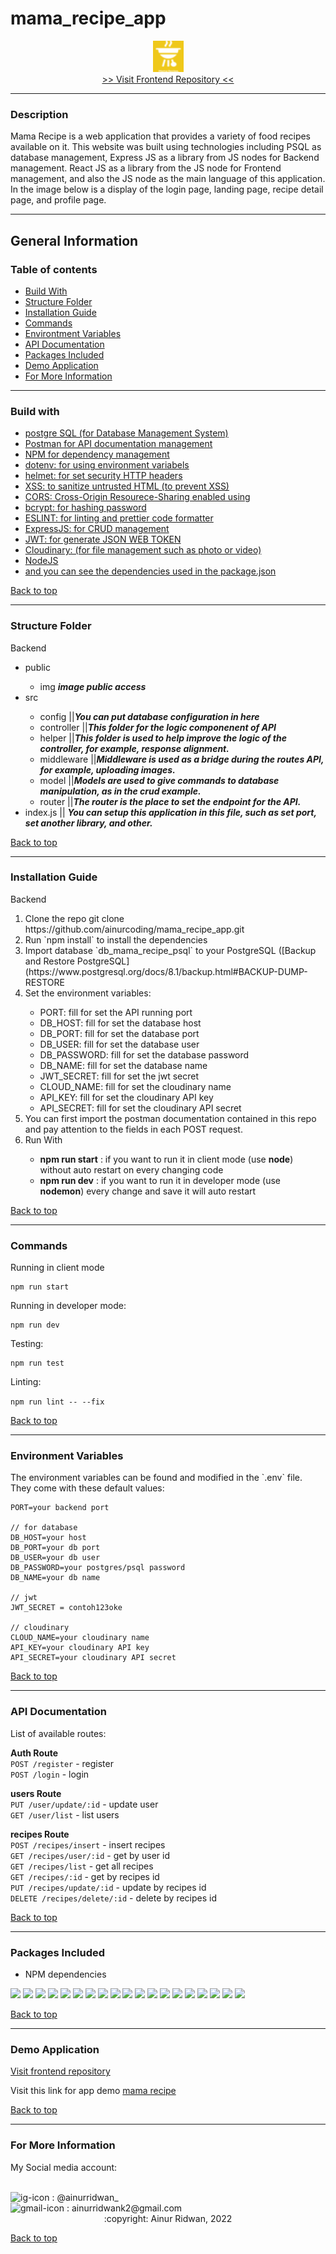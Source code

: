 
# mama_recipe_app
<div align="center"><img src="https://github.com/ainurcoding/mama_recipe_app/blob/master/logo_mama_recipe.png" height="50" width="50"/></div>
<div align='center'><a href='https://github.com/ainurcoding/mama_recipe_app/tree/master/frontend'> >> Visit Frontend Repository << </a></div>

<hr />

### Description

<p>Mama Recipe is a web application that provides a variety of food recipes available on it. This website was built using technologies including PSQL as database management, Express JS as a library from JS nodes for Backend management. React JS as a library from the JS node for Frontend management, and also the JS node as the main language of this application. In the image below is a display of the login page, landing page, recipe detail page, and profile page.
</p>
<hr/>

## General Information

### Table of contents
<ul id='table-of-contents'>
  <li><a href='#build-with'>Build With</a></li>
  <li><a href='#structure-folder'>Structure Folder</a></li>
  <li><a href='#installation-guide'>Installation Guide</a></li>
  <li><a href='#commands'>Commands</a></li>
  <li><a href='#env-variables'>Environtment Variables</a></li>
  <li><a href='#api-documentation'>API Documentation</a></li> 
  <li><a href='#packages-included'>Packages Included</a></li>
  <li><a href='#demo-application'>Demo Application</a></li>
  <li><a href='#for-more-information'>For More Information </a></li>
</ul>

<hr />

### Build with
<ul id='build-with'>
  <li><a href='https://www.postgresql.org/'>postgre SQL (for Database Management System)</a></li>
  <li><a href='https://www.postman.com/'>Postman for API documentation management</a></li>
  <li><a href='https://www.npmjs.com/'>NPM for dependency management</a></li>
  <li><a href='https://github.com/motdotla/dotenv'>dotenv: for using environment variabels</a></li>
  <li><a href='https://helmetjs.github.io/'>helmet: for set security HTTP headers</a></li>
  <li><a href='https://www.npmjs.com/package/xss'>XSS: to sanitize untrusted HTML (to prevent XSS)</a></li>
  <li><a href='https://github.com/expressjs/cors'>CORS: Cross-Origin Resourece-Sharing enabled using</a></li>
  <li><a href='https://github.com/kelektiv/node.bcrypt.js'>bcrypt: for hashing password</a></li>
  <li><a href='https://eslint.org/'>ESLINT: for linting and prettier code formatter</a></li>
  <li><a href='https://expressjs.com/'>ExpressJS: for CRUD management</a></li>
  <li><a href='https://jwt.io/'>JWT: for generate JSON WEB TOKEN</a></li>
  <li><a href='https://cloudinary.com/'>Cloudinary: (for file management such as photo or video)</a></li>
  <li><a href='https://nodejs.org/en/'>NodeJS</a></li>
  <li><a href='https://github.com/ainurcoding/mama_recipe_app/blob/master/backend/package.json'>and you can see the dependencies used in the package.json</a></li>
</ul>
<a href='#table-of-contents'>Back to top</a>
<hr />


### Structure Folder 
<p id='structure-folder'>Backend</p>
<ul>
  <li>public</li>
  <ul>
    <li>img <span><b><i>image public access</i></b></span></li>
  </ul>
  <li>src</li>
  <ul>
    <li>config ||<span><b><i>You can put database configuration in here</i></b></span></li>
    <li>controller ||<span><b><i>This folder for the logic componenent of API</i></b></span></li>
    <li>helper ||<span><b><i>This folder is used to help improve the logic of the controller, for example, response alignment.</i></b></span></li>
    <li>middleware ||<span><b><i>Middleware is used as a bridge during the routes API, for example, uploading images.</i></b></span></li>
    <li>model ||<span><b><i>Models are used to give commands to database manipulation, as in the crud example.</i></b></span></li>
    <li>router ||<span><b><i>The router is the place to set the endpoint for the API.</i></b></span></li>
  </ul>
  <li>index.js || <span><b><i>You can setup this application in this file, such as set port, set another library, and other.</i></b></span></li>
</ul>
<a href='#table-of-contents'>Back to top</a>
<hr/>

### Installation Guide
<p id='installation-guide'>Backend</p>
<ol type="1">
  <li>Clone the repo git clone https://github.com/ainurcoding/mama_recipe_app.git</li>
  <li>Run `npm install` to install the dependencies</li>
  <li>Import database `db_mama_recipe_psql` to your PostgreSQL ([Backup and Restore PostgreSQL](https://www.postgresql.org/docs/8.1/backup.html#BACKUP-DUMP-RESTORE</li>
  <li>Set the environment variables:</li>
  <ul>
    <li>PORT: fill for set the API running port</li>
    <li>DB_HOST: fill for set the database host</li>
    <li>DB_PORT: fill for set the database port</li>
    <li>DB_USER: fill for set the database user</li>
    <li>DB_PASSWORD: fill for set the database password</li>
    <li>DB_NAME: fill for set the database name</li>
    <li>JWT_SECRET: fill for set the jwt secret</li>
    <li>CLOUD_NAME: fill for set the cloudinary name</li>
    <li>API_KEY: fill for set the cloudinary API key</li>
    <li>API_SECRET: fill for set the cloudinary API secret</li>
  </ul>
  <li>You can first import the postman documentation contained in this repo and pay attention to the fields in each POST request.
</li>
<li>Run With</li>
<ul>
  <li><b>npm run start</b> : if you want to run it in client mode (use <b>node</b>) without auto restart on every changing code</li>
  <li><b>npm run dev</b> : if you want to run it in developer mode (use <b>nodemon</b>) every change and save it will auto restart</li>
</ul>
</ol>
<a href='#table-of-contents'>Back to top</a>
<hr />

### Commands 

<p id='commands'>Running in client mode</p>

```
npm run start
```

Running in developer mode:

```
npm run dev
```

Testing:

```
npm run test
```

Linting:

```npm run lint -- --fix```

<a href='#table-of-contents'>Back to top</a>
<hr />

### Environment Variables

<p id='env-variables'>The environment variables can be found and modified in the `.env` file. They come with these default values:</p>

```
PORT=your backend port

// for database
DB_HOST=your host
DB_PORT=your db port
DB_USER=your db user
DB_PASSWORD=your postgres/psql password
DB_NAME=your db name

// jwt 
JWT_SECRET = contoh123oke

// cloudinary
CLOUD_NAME=your cloudinary name
API_KEY=your cloudinary API key
API_SECRET=your cloudinary API secret
```

<a href='#table-of-contents'>Back to top</a>
<hr />

### API Documentation

<p id='api-documentation'>List of available routes:</p>

**Auth Route**\
`POST /register` - register\
`POST /login` - login

**users Route**\
`PUT /user/update/:id` - update user\
`GET /user/list` - list users

**recipes Route**\
`POST /recipes/insert` - insert recipes\
`GET /recipes/user/:id` - get by user id\
`GET /recipes/list` - get all recipes\
`GET /recipes/:id` - get by recipes id\
`PUT /recipes/update/:id` - update by recipes id\
`DELETE /recipes/delete/:id` - delete by recipes id

<a href='#table-of-contents'>Back to top</a>
<hr />

### Packages Included

<ul id='packages-included'>
  <li><p>NPM dependencies</p></li>
</ul>


  ![](https://img.shields.io/badge/bcrypt-v5.0.1-blue)
  ![](https://img.shields.io/badge/body--parser-v1.19.2-blue)
  ![](https://img.shields.io/badge/cors-v2.8.5-blue)
  ![](https://img.shields.io/badge/dotenv-v16.0.0-blue)
  ![](https://img.shields.io/badge/express-v4.17.3-blue)
  ![](https://img.shields.io/badge/express--validator-v5.3.1-blue)
  ![](https://img.shields.io/badge/helmet-v5.0.2-blue)
  ![](https://img.shields.io/badge/pg-v8.7.3-blue)
  ![](https://img.shields.io/badge/multer-v1.4.4-blue)
  ![](https://img.shields.io/badge/xss--clean-v0.1.1-blue)
  ![](https://img.shields.io/badge/jsonwebtoken-v8.5.1-blue)
  ![](https://img.shields.io/badge/sweetalert-v2.1.2-blue)
  ![](https://img.shields.io/badge/reactstrap-v9.0.2-blue)
  ![](https://img.shields.io/badge/react-router-dom-v6.3.0-blue)
  ![](https://img.shields.io/badge/react-dom-v17.0.2-blue)
  ![](https://img.shields.io/badge/react-v17.0.2-blue)
  ![](https://img.shields.io/badge/jwt-decode-v3.1.2-blue)
  ![](https://img.shields.io/badge/axios-v0.26.1-blue)
  ![](https://img.shields.io/badge/bootstrap-v5.1.3-blue)
  
<a href='#table-of-contents'>Back to top</a>
<hr />

### Demo Application
<p id='demo-application'><a href='https://github.com/ainurcoding/mama_recipe_app/tree/master/frontend'>Visit frontend repository</a></p>
<p>Visit this link for app demo <a href='https://mama-recipe-kappa.vercel.app/'>mama recipe</a></p>

<a href='#table-of-contents'>Back to top</a>
<hr />

### For More Information
<p id='for-more-information'>My Social media account:</p> <br />
<div>
<img height="25" width="25" src='https://camo.githubusercontent.com/c9dacf0f25a1489fdbc6c0d2b41cda58b77fa210a13a886d6f99e027adfbd358/68747470733a2f2f6564656e742e6769746875622e696f2f537570657254696e7949636f6e732f696d616765732f7376672f696e7374616772616d2e737667' alt='ig-icon'></img><span> : @ainurridwan_</span>
</div>

<div>
<img height="25" width="25" src='https://camo.githubusercontent.com/4a3dd8d10a27c272fd04b2ce8ed1a130606f95ea6a76b5e19ce8b642faa18c27/68747470733a2f2f6564656e742e6769746875622e696f2f537570657254696e7949636f6e732f696d616765732f7376672f676d61696c2e737667' alt='gmail-icon'></img><span> : ainurridwank2@gmail.com</span>
</div>

<div align='center'>
:copyright: Ainur Ridwan, 2022
</div>

<a href='#table-of-contents'>Back to top</a>



